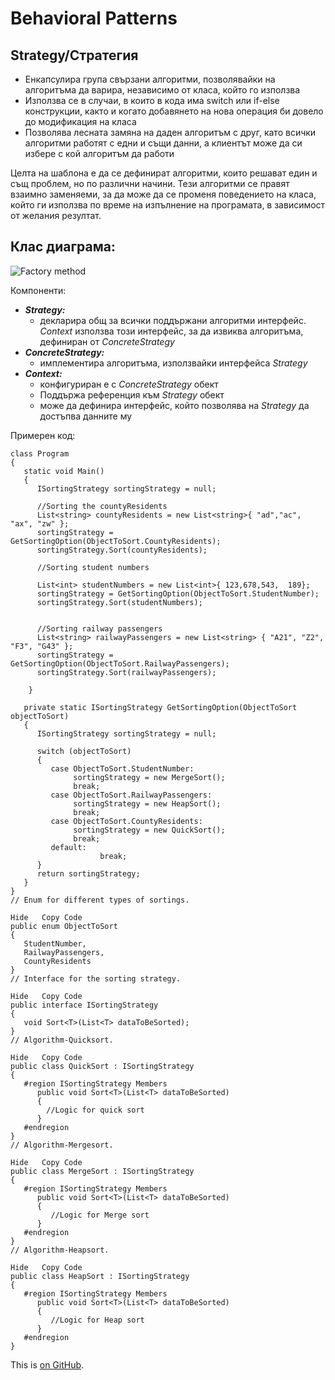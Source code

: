 # Behavioral Patterns

## Strategy/Стратегия

 * Енкапсулира група свързани алгоритми, позволявайки на алгоритъма да варира, независимо от класа, който го използва
 * Използва се в случаи, в които в кода има switch или if-else конструкции, както и когато добавянето на нова операция би довело до модификация на класа
 * Позволява лесната замяна на даден алгоритъм с друг, като всички алгоритми работят с едни и същи данни, а клиентът може да си избере с кой алгоритъм да работи

Целта на шаблона е да се дефинират алгоритми, които решават един и същ проблем, но по различни начини. Тези алгоритми се правят взаимно заменяеми, за да може да се променя поведението на класа, който ги използва по време на изпълнение на програмата, в зависимост от желания резултат.

## Клас диаграма:

![Factory method](http://www.dofactory.com/images/diagrams/net/strategy.gif)

Компоненти:

 * *__Strategy:__*
   * декларира общ за всички поддържани алгоритми интерфейс. *Context* използва този интерфейс, за да извиква алгоритъма, дефиниран от *ConcreteStrategy*
 * *__ConcreteStrategy:__*
   * имплементира алгоритъма, използвайки интерфейса *Strategy*
 * *__Context:__*
   * конфигуриран е с *ConcreteStrategy* обект
   * Поддържа референция към *Strategy* обект
   * може да дефинира интерфейс, който позволява на *Strategy* да достъпва данните му

Примерен код:

```
class Program
{
   static void Main()
   {
      ISortingStrategy sortingStrategy = null;

      //Sorting the countyResidents
      List<string> countyResidents = new List<string>{ "ad","ac", "ax", "zw" };
      sortingStrategy = GetSortingOption(ObjectToSort.CountyResidents);
      sortingStrategy.Sort(countyResidents);

      //Sorting student numbers

      List<int> studentNumbers = new List<int>{ 123,678,543,  189};
      sortingStrategy = GetSortingOption(ObjectToSort.StudentNumber);
      sortingStrategy.Sort(studentNumbers);
      
      
      //Sorting railway passengers      
      List<string> railwayPassengers = new List<string> { "A21", "Z2", "F3", "G43" };
      sortingStrategy = GetSortingOption(ObjectToSort.RailwayPassengers);
      sortingStrategy.Sort(railwayPassengers);

    }

   private static ISortingStrategy GetSortingOption(ObjectToSort objectToSort)
   {
      ISortingStrategy sortingStrategy = null;

      switch (objectToSort)
      {
         case ObjectToSort.StudentNumber:
              sortingStrategy = new MergeSort();              
              break;
         case ObjectToSort.RailwayPassengers:
              sortingStrategy = new HeapSort();
              break;
         case ObjectToSort.CountyResidents:
              sortingStrategy = new QuickSort();
              break;
         default:
                    break;
      }
      return sortingStrategy;
   }
}
// Enum for different types of sortings.

Hide   Copy Code
public enum ObjectToSort
{
   StudentNumber,
   RailwayPassengers,
   CountyResidents
}
// Interface for the sorting strategy.

Hide   Copy Code
public interface ISortingStrategy 
{
   void Sort<T>(List<T> dataToBeSorted);
}
// Algorithm-Quicksort.

Hide   Copy Code
public class QuickSort : ISortingStrategy
{
   #region ISortingStrategy Members
      public void Sort<T>(List<T> dataToBeSorted)
      {
        //Logic for quick sort
      }
   #endregion
}
// Algorithm-Mergesort.

Hide   Copy Code
public class MergeSort : ISortingStrategy
{
   #region ISortingStrategy Members
      public void Sort<T>(List<T> dataToBeSorted)
      {
         //Logic for Merge sort
      }
   #endregion
}
// Algorithm-Heapsort.

Hide   Copy Code
public class HeapSort : ISortingStrategy
{
   #region ISortingStrategy Members
      public void Sort<T>(List<T> dataToBeSorted)
      {
         //Logic for Heap sort
      }
   #endregion
}
```
This is [on GitHub](https://github.com/dtopalov/HQCode/blob/master/DesignPatterns/BehavioralPatternsHomework/Strategy.md).